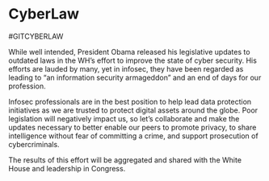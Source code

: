 # CyberLaw

#GITCYBERLAW

While well intended, President Obama released his legislative updates to outdated laws in the WH’s effort to improve the state of cyber security. His efforts are lauded by many, yet in infosec, they have been regarded as leading to “an information security armageddon” and an end of days for our profession.

Infosec professionals are in the best position to help lead data protection initiatives as we are trusted to protect digital assets around the globe. Poor legislation will negatively impact us, so let’s collaborate and make the updates necessary to better enable our peers to promote privacy, to share intelligence without fear of committing a crime, and support prosecution of cybercriminals. 

The results of this effort will be aggregated and shared with the White House and leadership in Congress.
